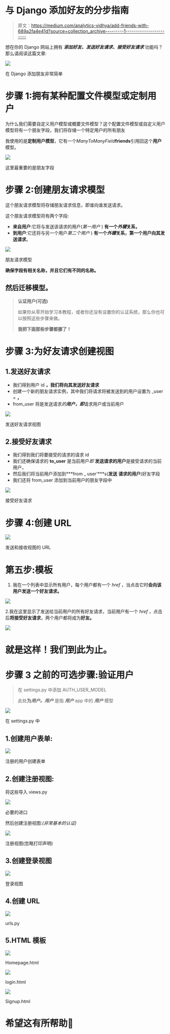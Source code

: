 # 与 Django 添加好友的分步指南

> 原文：<https://medium.com/analytics-vidhya/add-friends-with-689a2fa4e41d?source=collection_archive---------1----------------------->

想在你的 Django 网站上拥有 ***添加好友、发送好友请求、接受好友请求*** 功能吗？那么请阅读这篇文章:

![](img/fce6fd493655273ffee79829a6252d10.png)

在 Django 添加朋友非常简单

# 步骤 1:拥有某种配置文件模型或定制用户

为什么我们需要自定义用户模型或概要文件模型？这个配置文件模型或自定义用户模型将有一个朋友字段，我们将存储一个特定用户的所有朋友

我使用的是**定制用户模型**，它有一个*ManyToManyField***friends**引用回这个**用户**模型。

![](img/58f855fda0badc92979d0fa7d8630e7a.png)

这里最重要的是朋友字段

# 步骤 2:创建朋友请求模型

这个朋友请求模型将存储朋友请求信息，即谁向谁发送请求。

这个朋友请求模型将有两个字段:

*   **来自用户**:它将与发送该请求的用户(*第一用户* ) **有一个*外键*关系，**
*   **到用户**:它还将与另一个用户*第二个用户* ) **有一个*外键*关系，第一个用户向其发送请求**。

![](img/7147cc4b161da59c16e5f748e0dd71b0.png)

朋友请求模型

**确保字段有相关名称，并且它们有不同的名称。**

## 然后迁移模型。

> **认证用户(可选)**
> 
> 如果你从零开始学习本教程，或者你还没有设置你的认证系统，那么你也可以按照这些步骤来做。
> 
> **我把下面那些步骤都挪了！**

# 步骤 3:为好友请求创建视图

## 1.发送好友请求

*   我们得到用户 id **，我们将向其发送好友请求**
*   创建一个新的朋友请求实例，其中我们将请求将被发送到的用户设置为 _user = **，**
*   from_user 将是发送请求*的**用户，即***请求用户或当前用户

![](img/3a27fa789009db1f76f22f6aa7abcd2b.png)

发送好友请求视图

## 2.接受好友请求

*   我们得到我们将要接受的请求的请求 id
*   我们还确保请求的 **to_user** 是当前用户*即* **发送请求的用户**是接受请求的当前用户，
*   然后我们将当前用户添加到***from _ user’***s(**发送** **请求的用户**)好友字段
*   我们还将 from_user 添加到当前用户的朋友字段中

![](img/d952d79c41c0ddbe808a597c111ea377.png)

接受好友请求

# 步骤 4:创建 URL

![](img/af13ade0eb4b3c2e07df2f4e320bdc14.png)

发送和接收视图的 URL

# 第五步:模板

1.  我在一个列表中显示所有用户，每个用户都有一个 *href* ，当点击它时**会向该用户发送一个好友请求。**

![](img/1d8dd73f2e0ed03982b762761cd1b412.png)

2.我在这里显示了发送给当前用户的所有好友请求，当前用户有一个 *href* ，点击后**将接受好友请求**，两个用户都将成为**好友。**

![](img/656de06ee4718cc65b3f77650059c010.png)

# **就是这样！我们到此为止。**

# 步骤 3 之前的可选步骤:验证用户

> 在 settings.py 中添加 AUTH_USER_MODEL
> 
> 此处**为*用户。用户*** 是指 ***用户*** app 中的 ***用户*** 模型

![](img/7e0a70d4251e093834bfae2688d43150.png)

在 settings.py 中

## 1.创建用户表单:

![](img/9130b54b6fd519268f26b350a404a644.png)

注册的用户创建表单

## 2.创建注册视图:

将这些导入 views.py

![](img/66d967d8ac11e5b16d020bc976728c3f.png)

必要的进口

然后创建注册视图:*(非常基本的认证)*

![](img/88ee701bec7de33020d80f003aba3aa6.png)

注册视图(忽略打印声明)

## 3.创建登录视图

![](img/46806aeed91791a9586437670a617096.png)

登录视图

## 4.创建 URL

![](img/4cf1170a358e37b7eb884f67ed0a6ad0.png)

urls.py

## 5.HTML 模板

![](img/a583602a13621bf24425d4c04c700f3d.png)

Homepage.html

![](img/8ae10020b3ee3ef4a42a080c860a77dc.png)

login.html

![](img/b1e3130db515b5defdcff6541b666268.png)

Signup.html

# 希望这有所帮助🎉